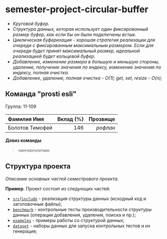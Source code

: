 # semester-project-circular-buffer


- _Круговой буфер._
- _Структура данных, которая использует один фиксированный размер буфер, как если бы он были подключены встык._
- _Циклическая буферизация - хорошая стратегия реализации для очереди с фиксированным максимальным размером. Если для очереди будет принят максимальный размер, идеальной реализацией будет кольцевой буфер._
- _Добавление, изменение размера в большую и меньшую стороны, удаление, получение значения по индексу, изменение значения по индексу, полная очистка._
- _Добавление, удаление, полная очистка - O(1); get, set, resize - O(n);_

## Команда "prosti esli"

Группа: 11-109


| Фамилия Имя   | Вклад (%) | Прозвище              |
| :---          |   ---:    |  ---:                 |
| Болотов Тимофей   | 146        |  _рофлан_             |


**Девиз команды**
> _чинчанчончин_
## Структура проекта

_Описание основных частей семестрового проекта._

**Пример**. Проект состоит из следующих частей:

- [`src`](src)/[`include`](include) - реализация структуры данных (исходный код и заголовочные файлы);
- [`benchmark`](benchmark) - контрольные тесты производительности структуры данных (операции добавления, удаления,
  поиска и пр.);
- [`examples`](examples) - примеры работы со структурой данных;
- [`dataset`](dataset) - наборы данных для запуска контрольных тестов и их генерация;
